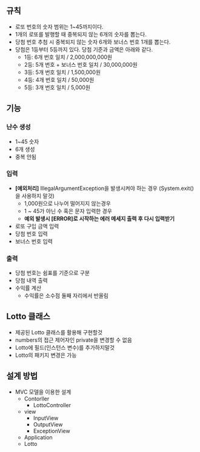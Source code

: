 ## 규칙
- 로또 번호의 숫자 범위는 1~45까지이다.
- 1개의 로또를 발행할 때 중복되지 않는 6개의 숫자를 뽑는다.
- 당첨 번호 추첨 시 중복되지 않는 숫자 6개와 보너스 번호 1개를 뽑는다.
- 당첨은 1등부터 5등까지 있다. 당첨 기준과 금액은 아래와 같다.
    - 1등: 6개 번호 일치 / 2,000,000,000원
    - 2등: 5개 번호 + 보너스 번호 일치 / 30,000,000원
    - 3등: 5개 번호 일치 / 1,500,000원
    - 4등: 4개 번호 일치 / 50,000원
    - 5등: 3개 번호 일치 / 5,000원

## 기능

### 난수 생성
- 1~45 숫자
- 6개 생성
- 중복 안됨

### 입력
- **[예외처리]** IllegalArgumentException을 발생시켜야 하는 경우 (System.exit()을 사용하지 말것)
    - 1,000원으로 나누어 떨어지지 않는경우
    - 1 ~ 45가 아닌 수 혹은 문자 입력한 경우
    - **예외 발생시 [ERROR]로 시작하는 에러 메세지 출력 후 다시 입력받기**
- 로또 구입 금액 입력
- 당첨 번호 입력
- 보너스 번호 입력

### 출력
- 당첨 번호는 쉼표를 기준으로 구분
- 당첨 내역 출력
- 수익률 계산
  - 수익률은 소수점 둘째 자리에서 반올림


## Lotto 클래스
- 제공된 Lotto 클래스를 활용해 구현할것
- numbers의 접근 제어자인 private을 변경할 수 없음 
- Lotto에 필드(인스턴스 변수)를 추가하지말것
- Lotto의 패키지 변경은 가능


## 설계 방법
- MVC 모델을 이용한 설계
    - Contorller
        - LottoController
    - view
        - InputView
        - OutputView
        - ExceptionView
    - Application
    - Lotto